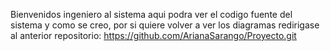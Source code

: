 Bienvenidos ingeniero al sistema aqui podra ver el codigo fuente del sistema y como se creo, por si quiere volver a ver los diagramas redirigase al anterior repositorio:
https://github.com/ArianaSarango/Proyecto.git
